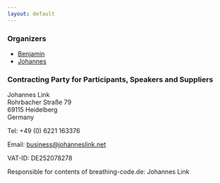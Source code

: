 ```yaml
---
layout: default
---
```

### Organizers

* [Benjamin](https://twitter.com/benjamin)
* [Johannes](https://twitter.com/johanneslink)


### Contracting Party for Participants, Speakers and Suppliers

Johannes Link  
Rohrbacher Straße 79  
69115 Heidelberg  
Germany

Tel: +49 (0) 6221 163376  

Email: [business@johanneslink.net](mailto:business@johanneslink.net)

VAT-ID: DE252078278

Responsible for contents of breathing-code.de: Johannes Link
